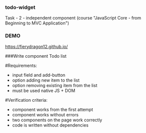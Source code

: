 ### todo-widget
Task - 2 - independent component  (course "JavaScript Core - from Beginning to MVC Application")

### DEMO 
https://fierydragon12.github.io/


###Write component Todo list

#Requirements:
- input field and add-button
- option adding new item to the list
- option removing existing item from the list
- must be used native JS + DOM

#Verification criteria:
- component works from the first attempt
- component works without errors
- two components on the page work correctly
- code is written without dependencies
